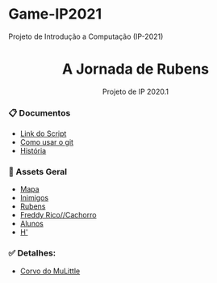 # Game-IP2021
Projeto de Introdução a Computação (IP-2021)

<h1 align="center">A Jornada de Rubens</h1>
<p align="center">Projeto de IP 2020.1</p>

### :clipboard: Documentos
- [Link do Script](https://docs.google.com/document/d/1zYr8_lf9n0T7lo5kB3SmSHxj26ucqIk_dWzO4aXqUik/edit)
- [Como usar o git](https://docs.google.com/document/d/1O1CbKDdQmPPuHPe524py29n0MPCCar10N34CdKr-3fc/edit?usp=sharing)
- [História](https://docs.google.com/document/d/1PA5blmIotS3Gf44mQdyH-2iAC6LEpth3xh7RwGihBCQ/edit)

### :link: Assets Geral
- [Mapa](https://poppants.itch.io/the-road-north)
- [Inimigos](https://penusbmic.itch.io/character-pack-3)
- [Rubens](https://clembod.itch.io/warrior-free-animation-set)
- [Freddy Rico//Cachorro](https://oco.itch.io/medieval-fantasy-character-pack)
- [Alunos](https://arcadeisland.itch.io/top-down-rpg-characters)
- [H'](https://pixelplant.itch.io/chicken-sprite-sheet)


### :white_check_mark: Detalhes:
- [Corvo do MuLittle](https://smithygames.itch.io/crow-sprite)
